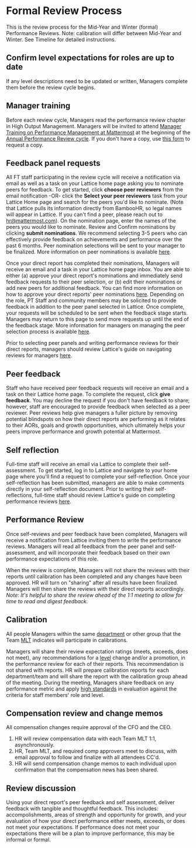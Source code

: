 # Formal Review Process

This is the review process for the Mid-Year and Winter \(formal\) Performance Reviews. Note: calibration will differ between Mid-Year and Winter. See Timeline for detailed instructions.

## Confirm level expectations for roles are up to date

If any level descriptions need to be updated or written, Managers complete them before the review cycle begins.

## Manager training

Before each review cycle, Managers read the performance review chapter in High Output Management. Managers will be invited to attend [Manager Training on Performance Management at Mattermost](https://handbook.mattermost.com/operations/workplace/people/performance-reviews-50#manager-training) at the beginning of the [Annual Performance Review cycle](https://handbook.mattermost.com/operations/workplace/people/performance-reviews-50#what-is-the-process). If you don't have a copy, use [this form](https://forms.gle/SUWWvZZGqg5B4d1aA) to request a copy.

## Feedback panel requests

All FT staff participating in the review cycle will receive a notification via email as well as a task on your Lattice home page asking you to nominate peers for feedback. To get started, click **choose peer reviewers** from the email notification -OR- click the **Select your peer reviewers** task from your Lattice Home page and search for the peers you'd like to nominate. (Note that Lattice pulls its information directly from BambooHR, so legal names will appear in Lattice. If you can't find a peer, please reach out to hr@mattermost.com). On the nomination page, enter the names of the peers you would like to nominate. Review and Confirm nominations by clicking **submit nominations**. We recommend selecting 3-5 peers who can effectively provide feedback on achievements and performance over the past 6 months. Peer nomination selections will be sent to your manager to be finalized. More information on peer nominations is available [here](https://help.lattice.com/hc/en-us/articles/1500001692902-Nominate-Peer-Reviewers-for-Yourself). 

Once your direct report has completed their nominations, Managers will receive an email and a task in your Lattice home page inbox. You are able to either (a) approve your direct report's nominations and immediately send feedback requests to their peer selection, or (b) edit their nominations or add new peers for additional feedback. You can find more information on how to approve your direct reports' peer nominations [here](https://help.lattice.com/hc/en-us/articles/1500001692742-Approve-Your-Direct-Report-s-Peer-Selection). Depending on the role, PT Staff and community members may be solicited to provide feedback in addition to the peer panel selected in Lattice. Once complete, your requests will be scheduled to be sent when the feedback stage starts. Managers may return to this page to send more requests up until the end of the feedback stage. More information for managers on managing the peer selection process is available [here](https://cloud.scorm.com/ScormEngineInterface/defaultui/player/modern.html?configuration=db1M4iPRqeQcV5M7WEvXeR548xreqOrdBfArCusspmFNak_ADJYNngS4sDh3tatitixq2pK56M4ismKY6pGxKFiSJwoc_RMzaLmfg4Orl-taMYTOGgoiqN7_BQOf_4gsnGXazYQNTvQQCm-TJaCY1GLMORukVcukS7mKtH2eDi4DZ8BLS2d_bz5cIK0FGjaasCG6eRal8CY89VULtdgkzMAeMDLfHK0FSpUAik6ssQWzH2o4kJXtEAD8DUyXIE2vMoFVtcWQiQSD-RQ2YQS4SUPct2_cAALcy_lID7dplGN4A5SS_VooWwYKmbW_ImAVf0d1B_yIn_Wh6bIBQwR14UIs8nRIfJp4RYjp44Mvwt6V91K-r3vnYUl0glsburdcjT_LDskdNVXdQ6mUKiPhYQ&preventRightClick=false&cc=en_US&cache=21.1.29.480&playerConfUrl=j&package=4FUGRO2eEOyBQAZP2finOVivEu2TdjeQ6cDnrisganACU6vl5LGF6TqYZ_w9VxSkYld_2FKIQQc_eHyCjhxgA1JaEyUw3rYSzv1r4Qwz_stAvAkbDhJUTA&redirectUrl=https%3A%2F%2Flatticeuniversity.lattice.com%2Fcollections%2Fbf3046c4-d8b0-11ed-a471-06c0361096e5%3Frefresh_status%3Dtrue&registration=URU6tIU2GtP0JEIop33AIAPQ7P9NFOOYbvmvbI8gVfRjLPf7MrV7m7QpMzaDrRbTE_y_Ins1o7Te6K_jBkBohg0DCuNsz6LUxVSs_WcMuJcgXIPlo2sQT8jddmwMOisDwLsZRkhYxvE0HUWLzW4Ii6qRS5Xn5DtM-bTuQI0PNVROx6jz&tracking=true&forceReview=false&player=modern&ts=20231106234140).

Prior to selecting peer panels and writing performance reviews for their direct reports, managers should review Lattice's guide on navigating reviews for managers [here](https://help.lattice.com/hc/en-us/articles/1500002045142-Navigate-Reviews-as-a-Manager).

## Peer feedback

Staff who have received peer feedback requests will receive an email and a task on their Lattice home page. To complete the request, click **give feedback**. You may decline the request if you don't have feedback to share; however, staff are encouraged to provide feedback when selected as a peer reviewer. Peer reviews help give managers a fuller picture by removing potential blindspots on how their direct reports are performing as it relates to their AORs, goals and growth opportunities, which ultimately helps your peers improve performance and growth potential at Mattermost.  

## Self reflection

Full-time staff will receive an email via Lattice to complete their self-assessment. To get started, log in to Lattice and navigate to your home page where you'll find a request to complete your self-reflection. Once your self-reflection has been submitted, managers are able to make comments directly in your self-reflection document. Prior to writing their self-reflections, full-time staff should review Lattice's guide on completing performance reviews [here](https://help.lattice.com/hc/en-us/articles/360060207674-Complete-a-Performance-Review).

## Performance Review

Once self-reviews and peer feedback have been completed, Managers will receive a notification from Lattice inviting them to write the performance reviews. Managers will read all feedback from the peer panel and self-assessment, and will incorporate their feedback based on their own performance expectations of this role.

When the review is complete, Managers will not share the reviews with their reports until calibration has been completed and any changes have been approved. HR will turn on "sharing" after all results have been finalized. Managers will then share the reviews with their direct reports accordingly. _Note: It's helpful to share the review ahead of the 1:1 meeting to allow for time to read and digest feedback._

## Calibration

All people Managers within the same [department](https://handbook.mattermost.com/company/how-to-guides-for-staff/how-to-spend-company-money/how-to-use-expensify#departments) or other group that the Team [MLT](https://handbook.mattermost.com/operations/operations/mlt-cadence) indicates will participate in calibrations.

Managers will share their review expectation ratings \(meets, exceeds, does not meet\), any recommendations for a [level](https://docs.google.com/document/d/1XNGYOHouoY42YYmFHNrhu-vHDtWVrPL5E8M_BpwF9iU/edit) change and/or a promotion, in the performance review for each of their reports. This recommendation is not shared with reports. HR will prepare calibration reports for each department/team and will share the report with the calibration group ahead of the meeting. During the meeting, Managers share feedback on any performance metric and apply [high standards](https://handbook.mattermost.com/company/about-mattermost#leadership-principles) in evaluation against the criteria for staff members' role and level.

## Compensation review and change memos

All compensation changes require approval of the CFO and the CEO.

1. HR will review compensation data with each Team MLT 1:1, asynchronously.
2. HR, Team MLT, and required comp approvers meet to discuss, with email approval to follow and finalize with all attendees CC'd.
3. HR will send compensation change memos to each individual upon confirmation that the compensation news has been shared.

## Review discussion

Using your direct report's peer feedback and self assessment, deliver feedback with tangible and thoughtful feedback. This includes: accompolishments, areas of strength and opportunity for growth, and your evaluation of how your direct performance either meets, exceeds, or does not meet your expectations. If performance does not meet your expectations there will be a plan to improve performance, this may be informal or formal.

